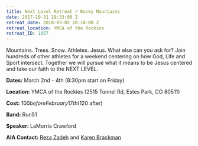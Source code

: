 ```yaml
---
title: Next Level Retreat / Rocky Mountains
date: 2017-10-31 19:33:00 Z
retreat_date: 2018-03-02 20:18:00 Z
retreat_location: YMCA of the Rockies
retreat_ID: 1857
---
```


Mountains. Trees. Snow. Athletes. Jesus. What else can you ask for? Join hundreds of other athletes for a weekend centering on how God, Life and Sport intersect. Together we will pursue what it means to be Jesus centered and take our faith to the NEXT LEVEL.

**Dates:** March 2nd - 4th (8:30pm start on Friday)

**Location:** YMCA of the Rockies (2515 Tunnel Rd, Estes Park, CO 80511)

**Cost:** $100 before February 17th ($120 after)

**Band:** Run51

**Speaker:** LaMorris Crawford

**AIA Contact:** [Reza Zadeh](https://mail.google.com/mail/?view=cm&fs=1&tf=1&to=reza.zadeh@athletesinaction.org) and [Karen Brackman](https://goaia.org/opportunity/%22https://mail.google.com/mail/?view=cm&fs=1&tf=1&to=karen.brackman@athletesinaction.org)